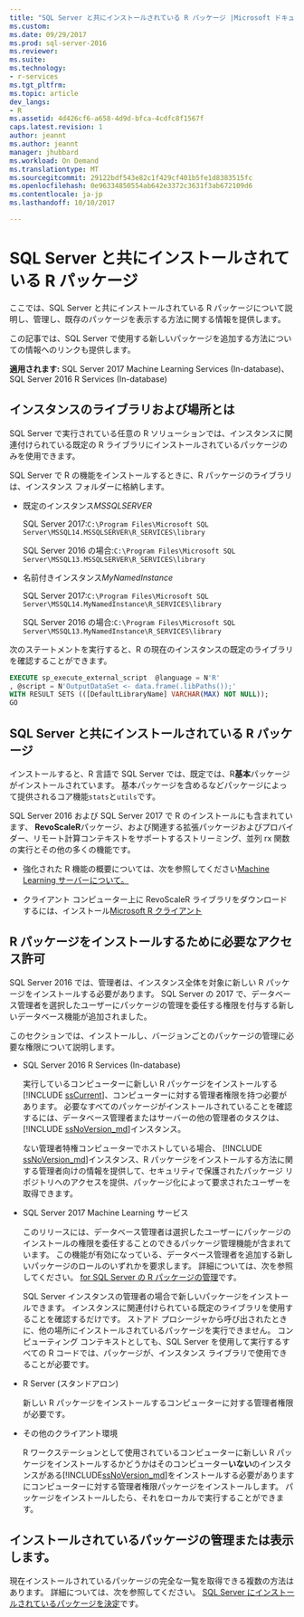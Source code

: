 ```yaml
---
title: "SQL Server と共にインストールされている R パッケージ |Microsoft ドキュメント"
ms.custom: 
ms.date: 09/29/2017
ms.prod: sql-server-2016
ms.reviewer: 
ms.suite: 
ms.technology:
- r-services
ms.tgt_pltfrm: 
ms.topic: article
dev_langs:
- R
ms.assetid: 4d426cf6-a658-4d9d-bfca-4cdfc8f1567f
caps.latest.revision: 1
author: jeannt
ms.author: jeannt
manager: jhubbard
ms.workload: On Demand
ms.translationtype: MT
ms.sourcegitcommit: 29122bdf543e82c1f429cf401b5fe1d8383515fc
ms.openlocfilehash: 0e96334850554ab642e3372c3631f3ab672109d6
ms.contentlocale: ja-jp
ms.lasthandoff: 10/10/2017

---
```

# <a name="r-packages-installed-with-sql-server"></a>SQL Server と共にインストールされている R パッケージ

ここでは、SQL Server と共にインストールされている R パッケージについて説明し、管理し、既存のパッケージを表示する方法に関する情報を提供します。

この記事では、SQL Server で使用する新しいパッケージを追加する方法についての情報へのリンクも提供します。

**適用されます:** SQL Server 2017 Machine Learning Services (In-database)、SQL Server 2016 R Services (In-database)

## <a name="what-is-the-instance-library-and-where-is-it"></a>インスタンスのライブラリおよび場所とは

SQL Server で実行されている任意の R ソリューションでは、インスタンスに関連付けられている既定の R ライブラリにインストールされているパッケージのみを使用できます。

SQL Server で R の機能をインストールするときに、R パッケージのライブラリは、インスタンス フォルダーに格納します。

+ 既定のインスタンス*MSSQLSERVER* 

    SQL Server 2017:`C:\Program Files\Microsoft SQL Server\MSSQL14.MSSQLSERVER\R_SERVICES\library` 
    
    SQL Server 2016 の場合:`C:\Program Files\Microsoft SQL Server\MSSQL13.MSSQLSERVER\R_SERVICES\library`

+ 名前付きインスタンス*MyNamedInstance* 

    SQL Server 2017:`C:\Program Files\Microsoft SQL Server\MSSQL14.MyNamedInstance\R_SERVICES\library` 
    
    SQL Server 2016 の場合:`C:\Program Files\Microsoft SQL Server\MSSQL13.MyNamedInstance\R_SERVICES\library`

次のステートメントを実行すると、R の現在のインスタンスの既定のライブラリを確認することができます。

```SQL
EXECUTE sp_execute_external_script  @language = N'R'
, @script = N'OutputDataSet <- data.frame(.libPaths());'
WITH RESULT SETS (([DefaultLibraryName] VARCHAR(MAX) NOT NULL));
GO
```
## <a name="r-packages-installed-with-sql-server"></a>SQL Server と共にインストールされている R パッケージ

インストールすると、R 言語で SQL Server では、既定では、R**基本**パッケージがインストールされています。 基本パッケージを含めるなどパッケージによって提供されるコア機能`stats`と`utils`です。

SQL Server 2016 および SQL Server 2017 で R のインストールにも含まれています、 **RevoScaleR**パッケージ、および関連する拡張パッケージおよびプロバイダー、リモート計算コンテキストをサポートするストリーミング、並列 rx 関数の実行とその他の多くの機能です。

+ 強化された R 機能の概要については、次を参照してください[Machine Learning サーバーについて。](https://docs.microsoft.com/r-server/what-is-microsoft-r-server)

+ クライアント コンピューター上に RevoScaleR ライブラリをダウンロードするには、インストール[Microsoft R クライアント](https://docs.microsoft.com/r-server/r-client/what-is-microsoft-r-client)

## <a name="permissions-required-for-installing-r-packages"></a>R パッケージをインストールするために必要なアクセス許可

SQL Server 2016 では、管理者は、インスタンス全体を対象に新しい R パッケージをインストールする必要があります。 SQL Server の 2017 で、データベース管理者を選択したユーザーにパッケージの管理を委任する権限を付与する新しいデータベース機能が追加されました。

このセクションでは、インストールし、バージョンごとのパッケージの管理に必要な権限について説明します。

+ SQL Server 2016 R Services (In-database)

    実行しているコンピューターに新しい R パッケージをインストールする[!INCLUDE [ssCurrent](..\..\includes\sscurrent-md.md)]、コンピューターに対する管理者権限を持つ必要があります。 必要なすべてのパッケージがインストールされていることを確認するには、データベース管理者またはサーバーの他の管理者のタスクは、 [!INCLUDE [ssNoVersion_md](..\..\includes\ssnoversion-md.md)]インスタンス。

    ない管理者特権コンピューターでホストしている場合、 [!INCLUDE [ssNoVersion_md](..\..\includes\ssnoversion-md.md)]インスタンス、R パッケージをインストールする方法に関する管理者向けの情報を提供して、セキュリティで保護されたパッケージ リポジトリへのアクセスを提供、パッケージ化によって要求されたユーザーを取得できます。

+ SQL Server 2017 Machine Learning サービス

    このリリースには、データベース管理者は選択したユーザーにパッケージのインストールの権限を委任することのできるパッケージ管理機能が含まれています。 この機能が有効になっている、データベース管理者を追加する新しいパッケージのロールのいずれかを要求します。 詳細については、次を参照してください。 [for SQL Server の R パッケージの管理](r-package-management-for-sql-server-r-services.md)です。

    SQL Server インスタンスの管理者の場合で新しいパッケージをインストールできます。 インスタンスに関連付けられている既定のライブラリを使用することを確認するだけです。 ストアド プロシージャから呼び出されたときに、他の場所にインストールされているパッケージを実行できません。 コンピューティング コンテキストとしても、SQL Server を使用して実行するすべての R コードでは、パッケージが、インスタンス ライブラリで使用できることが必要です。

+ R Server (スタンドアロン)

    新しい R パッケージをインストールするコンピューターに対する管理者権限が必要です。

+ その他のクライアント環境

    R ワークステーションとして使用されているコンピューターに新しい R パッケージをインストールするかどうかはそのコンピューター**いない**のインスタンスがある[!INCLUDE[ssNoVersion_md](..\..\includes\ssnoversion-md.md)]をインストールする必要がありますにコンピューターに対する管理者権限パッケージをインストールします。 パッケージをインストールしたら、それをローカルで実行することができます。

## <a name="managing-or-viewing-installed-packages"></a>インストールされているパッケージの管理または表示します。

現在インストールされているパッケージの完全な一覧を取得できる複数の方法はあります。 詳細については、次を参照してください。 [SQL Server にインストールされているパッケージを決定](determine-which-packages-are-installed-on-sql-server.md)です。

